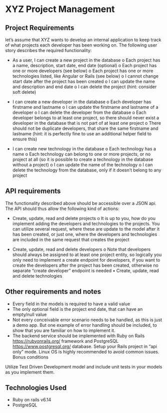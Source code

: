 # XYZ Project Management 

## Project Requirements

let’s assume that XYZ wants to develop an internal application to
keep track of what projects each developer has been working on. The following user story describes
the required functionality:

*  As a user, I can create a new project in the database
o Each project has a name, description, start date, end date (optional)
o Each project has one or more developers (see below)
o Each project has one or more technologies listed, like Angular or Rails (see below)
o I cannot change start date after the project has been created
o I can update the name and description and end date
o I can delete the project (hint: consider soft delete)

* I can create a new developer in the database
o Each developer has firstname and lastname
o I can update the firstname and lastname of a developer
o I can delete the developer from the database
o Each developer belongs to at least one project, so there should never exist a
developer in the database that is not part of at least one project
o There should not be duplicate developers, that share the same firstname and
lastname (hint: it is perfectly fine to use an additional helper field to ensure this)

*  I can create new technology in the database
o Each technology has a name
o Each technology can belong to one or more projects, or no project at all (so it is
possible to create a technology in the database without a project)
o I can update the name of the technology
o I can delete the technology from the database, only if it doesn’t belong to any
project

## API requirements
The functionality described above should be accessible over a JSON api. The API should thus allow the following
kind of actions:
* Create, update, read and delete projects
o It is up to you, how do you implement adding the developers and technologies to
the projects. You can utilize several request, where these are update to the model
after it has been created, or just one, where the developers and technologies are
included in the same request that creates the project

* Create, update, read and delete developers
o Note that developers should always be assigned to at least one project entity, so
logically you only need to implement a create endpoint for developers, if you want
to create the developers after the project has been created, otherwise no separate
“create developer” endpoint is needed
• Create, update, read and delete technologies

## Other requirements and notes
* Every field in the models is required to have a valid value 
* The only optional field is the project end date, that can have an empty/null value
* Not every conceivable error scenario needs to be handled, as this is just a demo app. But
one example of error handling should be included, to show that you are familiar on how to
implement it.
* The backend service should be implemented with Ruby on Rails https://rubyonrails.org/
framework and PostgreSQL https://www.postgresql.org/ database. Setup your Rails project
in “api only” mode. Linux OS is highly recommended to avoid common issues.
Bonus conditions

Utilize Test Driven Development model and include unit tests in your models as you implement
them.

## Technologies Used

* Ruby on rails v6.14
* PostgreSQL

